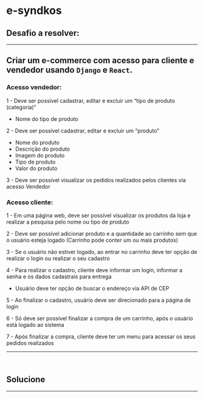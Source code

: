 # e-syndkos


## Desafio a resolver:
<hr>

## Criar um e-commerce com acesso para cliente e vendedor usando `Django` e `React`.

### Acesso vendedor:

1 - Deve ser possível cadastrar, editar e excluir um “tipo de produto (categoria)”<br>
 * Nome do tipo de produto

2 - Deve ser possível cadastrar, editar e excluir um “produto”
 * Nome do produto
 * Descrição do produto
 * Imagem do produto
 * Tipo de produto
 * Valor do produto

3 - Deve ser possível visualizar os pedidos realizados pelos clientes via
acesso Vendedor

### Acesso cliente:

1 - Em uma página web, deve ser possível visualizar os produtos da loja e
realizar a pesquisa pelo nome ou tipo de produto

2 - Deve ser possível adicionar produto e a quantidade ao carrinho sem que o
usuário esteja logado (Carrinho pode conter um ou mais produtos)

3 - Se o usuário não estiver logado, ao entrar no carrinho deve ter opção de
realizar o login ou realizar o seu cadastro

4 - Para realizar o cadastro, cliente deve informar um login, informar a senha
e os dados cadastrais para entrega
 * Usuário deve ter opção de buscar o endereço via API de CEP

5 - Ao finalizar o cadastro, usuário deve ser direcionado para a página de login

6 - Só deve ser possível finalizar a compra de um carrinho, após o usuário está logado ao sistema

7 - Após finalizar a compra, cliente deve ter um menu para acessar os seus
pedidos realizados
<hr>
<br>

## Solucione
<hr>

